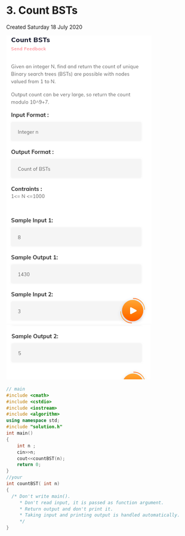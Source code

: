 # 3. Count BSTs
Created Saturday 18 July 2020

![](./3._Count_BSTs_-_80/pasted_image.png)
![](./3._Count_BSTs_-_80/pasted_image001.png)
```c++
// main
#include <cmath>
#include <cstdio>
#include <iostream>
#include <algorithm>
using namespace std;
#include "solution.h"
int main()
{
	int n ;
	cin>>n;
	cout<<countBST(n);
	return 0;
}
//your
int countBST( int n)
{
  /* Don't write main().
     * Don't read input, it is passed as function argument.
     * Return output and don't print it.
     * Taking input and printing output is handled automatically.
     */
}
```
